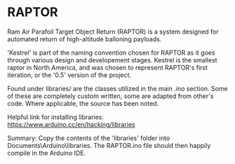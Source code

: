 # RAPTOR
Ram Air Parafoil Target Object Return (RAPTOR) is a system designed for automated return of high-altitude balloning payloads. 

'Kestrel' is part of the naming convention chosen for RAPTOR as it goes through various design and developement stages. Kestrel is the smallest raptor in North America, and was chosen to represent RAPTOR's first iteration, or the '0.5' version of the project.

Found under libraries/ are the classes utilized in the main .ino section. Some of these are completely custom written, some are adapted from other's code. Where applicable, the source has been noted.


Helpful link for installing libraries: https://www.arduino.cc/en/hacking/libraries

Summary:
	Copy the contents of the 'libraries' folder into Documents\Arduino\libraries. 
	The RAPTOR.ino file should then happily compile in the Arduino IDE.
